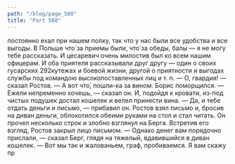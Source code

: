 ```yaml
---
path: "/blog/page_580"
title: "Part 580"
---
```


 постоянно ехал при нашем полку, так что у нас были все удобства и все выгоды. В Польше что̀ за приемы были, что̀ за обеды, балы — я не могу тебе рассказать. И цесаревич очень милостив был ко всем нашим офицерам.
И оба приятеля рассказывали друг другу — один о своих гусарских 292кутежах и боевой жизни, другой о приятности и выгодах службы под командою высокопоставленных лиц и т. п.
— О, гвардия! — сказал Ростов. — А вот что̀, пошли-ка за вином.
Борис поморщился.
— Ежели непременно хочешь, — сказал он.
И, подойдя к кровати, из-под чистых подушек достал кошелек и велел принести вина.
— Да, и тебе отдать деньги и письмо, — прибавил он.
Ростов взял письмо и, бросив на диван деньги, облокотился обеими руками на стол и стал читать. Он прочел несколько строк и злобно взглянул на Берга. Встретив его взгляд, Ростов закрыл лицо письмом.
— Однако денег вам порядочно прислали, — сказал Берг, глядя на тяжелый, вдавившийся в диван кошелек. — Вот мы так и жалованьем, граф, пробиваемся. Я вам скажу пр
